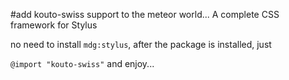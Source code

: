 #add kouto-swiss support to the meteor world... A complete CSS framework for Stylus

no need to install `mdg:stylus`, after the package is installed, just

`@import "kouto-swiss"` and enjoy...